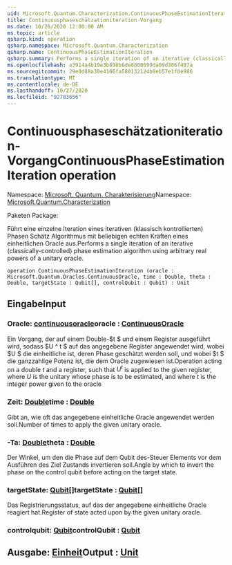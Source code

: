 ```yaml
---
uid: Microsoft.Quantum.Characterization.ContinuousPhaseEstimationIteration
title: Continuousphaseschätzationiteration-Vorgang
ms.date: 10/26/2020 12:00:00 AM
ms.topic: article
qsharp.kind: operation
qsharp.namespace: Microsoft.Quantum.Characterization
qsharp.name: ContinuousPhaseEstimationIteration
qsharp.summary: Performs a single iteration of an iterative (classically-controlled) phase estimation algorithm using arbitrary real powers of a unitary oracle.
ms.openlocfilehash: a3914a4b19e3b898b6de8808699da09d386f487a
ms.sourcegitcommit: 29e0d88a30e4166fa580132124b0eb57e1f0e986
ms.translationtype: MT
ms.contentlocale: de-DE
ms.lasthandoff: 10/27/2020
ms.locfileid: "92703656"
---
```

# <a name="continuousphaseestimationiteration-operation"></a><span data-ttu-id="014ab-102">Continuousphaseschätzationiteration-Vorgang</span><span class="sxs-lookup"><span data-stu-id="014ab-102">ContinuousPhaseEstimationIteration operation</span></span>

<span data-ttu-id="014ab-103">Namespace: [Microsoft. Quantum. Charakterisierung](xref:Microsoft.Quantum.Characterization)</span><span class="sxs-lookup"><span data-stu-id="014ab-103">Namespace: [Microsoft.Quantum.Characterization](xref:Microsoft.Quantum.Characterization)</span></span>

<span data-ttu-id="014ab-104">Paketen [](https://nuget.org/packages/)</span><span class="sxs-lookup"><span data-stu-id="014ab-104">Package: [](https://nuget.org/packages/)</span></span>


<span data-ttu-id="014ab-105">Führt eine einzelne Iteration eines iterativen (klassisch kontrollierten) Phasen Schätz Algorithmus mit beliebigen echten Kräften eines einheitlichen Oracle aus.</span><span class="sxs-lookup"><span data-stu-id="014ab-105">Performs a single iteration of an iterative (classically-controlled) phase estimation algorithm using arbitrary real powers of a unitary oracle.</span></span>

```qsharp
operation ContinuousPhaseEstimationIteration (oracle : Microsoft.Quantum.Oracles.ContinuousOracle, time : Double, theta : Double, targetState : Qubit[], controlQubit : Qubit) : Unit
```


## <a name="input"></a><span data-ttu-id="014ab-106">Eingabe</span><span class="sxs-lookup"><span data-stu-id="014ab-106">Input</span></span>

### <a name="oracle--continuousoracle"></a><span data-ttu-id="014ab-107">Oracle: [continuousoracle](xref:Microsoft.Quantum.Oracles.ContinuousOracle)</span><span class="sxs-lookup"><span data-stu-id="014ab-107">oracle : [ContinuousOracle](xref:Microsoft.Quantum.Oracles.ContinuousOracle)</span></span>

<span data-ttu-id="014ab-108">Ein Vorgang, der auf einem Double-$t $ und einem Register ausgeführt wird, sodass $U ^ t $ auf das angegebene Register angewendet wird, wobei $U $ die einheitliche ist, deren Phase geschätzt werden soll, und wobei $t $ die ganzzahlige Potenz ist, die dem Oracle zugewiesen ist.</span><span class="sxs-lookup"><span data-stu-id="014ab-108">Operation acting on a double $t$ and a register, such that $U^t$ is applied to the given register, where $U$ is the unitary whose phase is to be estimated, and where $t$ is the integer power given to the oracle</span></span>


### <a name="time--double"></a><span data-ttu-id="014ab-109">Zeit: [Double](xref:microsoft.quantum.lang-ref.double)</span><span class="sxs-lookup"><span data-stu-id="014ab-109">time : [Double](xref:microsoft.quantum.lang-ref.double)</span></span>

<span data-ttu-id="014ab-110">Gibt an, wie oft das angegebene einheitliche Oracle angewendet werden soll.</span><span class="sxs-lookup"><span data-stu-id="014ab-110">Number of times to apply the given unitary oracle.</span></span>


### <a name="theta--double"></a><span data-ttu-id="014ab-111">-Ta: [Double](xref:microsoft.quantum.lang-ref.double)</span><span class="sxs-lookup"><span data-stu-id="014ab-111">theta : [Double](xref:microsoft.quantum.lang-ref.double)</span></span>

<span data-ttu-id="014ab-112">Der Winkel, um den die Phase auf dem Qubit des-Steuer Elements vor dem Ausführen des Ziel Zustands invertieren soll.</span><span class="sxs-lookup"><span data-stu-id="014ab-112">Angle by which to invert the phase on the control qubit before acting on the target state.</span></span>


### <a name="targetstate--qubit"></a><span data-ttu-id="014ab-113">targetState: [Qubit](xref:microsoft.quantum.lang-ref.qubit)[]</span><span class="sxs-lookup"><span data-stu-id="014ab-113">targetState : [Qubit](xref:microsoft.quantum.lang-ref.qubit)[]</span></span>

<span data-ttu-id="014ab-114">Das Registrierungsstatus, auf das der angegebene einheitliche Oracle reagiert hat.</span><span class="sxs-lookup"><span data-stu-id="014ab-114">Register of state acted upon by the given unitary oracle.</span></span>


### <a name="controlqubit--qubit"></a><span data-ttu-id="014ab-115">controlqubit: [Qubit](xref:microsoft.quantum.lang-ref.qubit)</span><span class="sxs-lookup"><span data-stu-id="014ab-115">controlQubit : [Qubit](xref:microsoft.quantum.lang-ref.qubit)</span></span>





## <a name="output--unit"></a><span data-ttu-id="014ab-116">Ausgabe: [Einheit](xref:microsoft.quantum.lang-ref.unit)</span><span class="sxs-lookup"><span data-stu-id="014ab-116">Output : [Unit](xref:microsoft.quantum.lang-ref.unit)</span></span>

